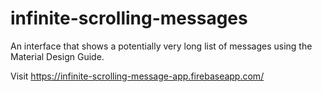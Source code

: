 # infinite-scrolling-messages

An interface that shows a potentially very long list of messages using the Material Design Guide.

Visit https://infinite-scrolling-message-app.firebaseapp.com/
